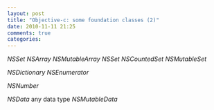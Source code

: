 ```yaml
---
layout: post
title: "Objective-c: some foundation classes (2)"
date: 2010-11-11 21:25
comments: true
categories: 
---
```


*NSSet*
*NSArray*
*NSMutableArray*
*NSSet*
*NSCountedSet*
*NSMutableSet*


*NSDictionary*
*NSEnumerator*


*NSNumber*


*NSData*  any data type
*NSMutableData*

